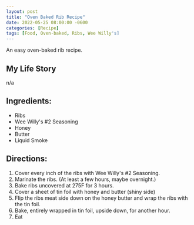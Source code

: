 ```yaml
---
layout: post
title: "Oven Baked Rib Recipe"
date: 2022-05-25 08:00:00 -0600
categories: [Recipe]
tags: [Food, Oven-baked, Ribs, Wee Willy's]
---
```


An easy oven-baked rib recipe.

## My Life Story
n/a

## Ingredients:

* Ribs
* Wee Willy's #2 Seasoning
* Honey
* Butter
* Liquid Smoke

## Directions:

1. Cover every inch of the ribs with Wee Willy's #2 Seasoning.
1. Marinate the ribs. (At least a few hours, maybe overnight.)
1. Bake ribs uncovered at 275F for 3 hours.
1. Cover a sheet of tin foil with honey and butter (shiny side)
1. Flip the ribs meat side down on the honey butter and wrap the ribs with the tin foil.
1. Bake, entirely wrapped in tin foil, upside down, for another hour.
1. Eat
